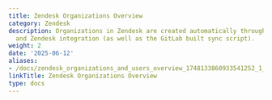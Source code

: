 ```yaml
---
title: Zendesk Organizations Overview
category: Zendesk
description: Organizations in Zendesk are created automatically through our Salesforce
  and Zendesk integration (as well as the GitLab built sync script).
weight: 2
date: '2025-06-12'
aliases:
- /docs/zendesk_organizations_and_users_overview_1748133860933541252_1_1/
linkTitle: Zendesk Organizations Overview
type: docs
---
```


